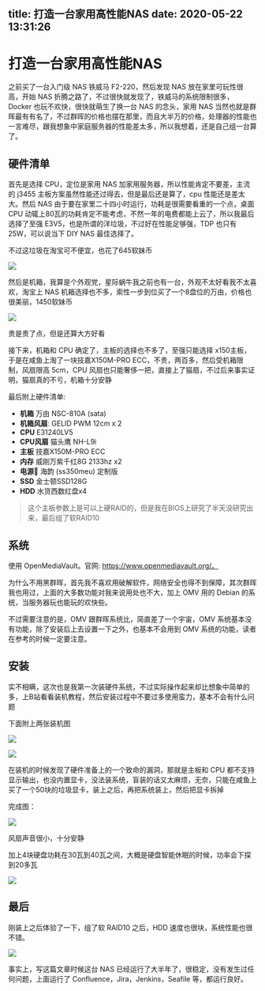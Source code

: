 title: 打造一台家用高性能NAS
date: 2020-05-22 13:31:26
---

# 打造一台家用高性能NAS

之前买了一台入门级 NAS 铁威马 F2-220，然后发现 NAS 放在家里可玩性很高，开始 NAS 折腾之路了，不过很快就发现了，铁威马的系统限制很多，Docker 也玩不欢快，很快就萌生了换一台 NAS 的念头，家用 NAS 当然也就是群晖最有有名了，不过群晖的价格也摆在那里，而且大半万的价格，处理器的性能也一言难尽，跟我想象中家庭服务器的性能差太多，所以我想着，还是自己组一台算了。

## 硬件清单
首先是选择 CPU，定位是家用 NAS 加家用服务器，所以性能肯定不要差，主流的 j3455 主板方案虽然性能还过得去，但是最后还是算了，cpu 性能还是差太大。然后 NAS 由于要在家里二十四小时运行，功耗是很需要看重的一个点，桌面 CPU 动辄上80瓦的功耗肯定不能考虑，不然一年的电费都能上云了，所以我最后选择了至强 E3V5，也是所谓的洋垃圾，不过好在性能足够强，TDP 也只有 25W，可以说当下 DIY NAS 最佳选择了。

不过这垃圾在淘宝可不便宜，也花了645软妹币

![](./build-home-nas/WX20200603-215657@2x.png)

然后是机箱，我算是个外观党，星际蜗牛我之前也有一台，外观不太好看我不太喜欢，淘宝上 NAS 机箱选择也不多，索性一步到位买了一个8盘位的万由，价格也很美丽，1450软妹币

![](./build-home-nas/IMG_0428.JPG)

贵是贵了点，但是还算大方好看

接下来，机箱和 CPU 确定了，主板的选择也不多了，至强只能选择 x150主板，于是在咸鱼上淘了一块技嘉X150M-PRO ECC，不贵，两百多，然后受机箱限制，风扇限高 5cm，CPU 风扇也只能奢侈一把，直接上了猫扇，不过后来事实证明，猫扇真的不亏，机箱十分安静

最后附上硬件清单:
- **机箱** 万由 NSC-810A (sata) 
- **机箱风扇**: GELID PWM 12cm x 2
- **CPU** E31240LV5 
- **CPU风扇** 猫头鹰 NH-L9i
- **主板** 技嘉X150M-PRO ECC
- **内存** 威刚万紫千红8G 2133hz x2 
- **电源🔌** 海韵 (ss350meu) 定制版
- **SSD** 金士顿SSD128G
- **HDD** 水货西数红盘x4

> 这个主板参数上是可以上硬RAID的，但是我在BIOS上研究了半天没研究出来，最后组了软RAID10

## 系统
使用 OpenMediaVault。官网: https://www.openmediavault.org/。

为什么不用黑群晖，首先我不喜欢用破解软件，网络安全也得不到保障，其次群晖我也用过，上面的大多数功能对我来说用处也不大，加上 OMV 用的 Debian 的系统，当服务器玩也能玩的欢快些。

不过需要注意的是，OMV 跟群晖系统比，简直差了一个宇宙，OMV 系统基本没有功能，除了安装后上去设置一下之外，也基本不会用到 OMV 系统的功能，读者在参考的时候一定要注意。

## 安装
实不相瞒，这次也是我第一次装硬件系统，不过实际操作起来却比想象中简单的多，上B站看看装机教程，然后安装过程中不要过多使用蛮力，基本不会有什么问题

下面附上两张装机图

![](./build-home-nas/20200602231209.jpg)

![](./build-home-nas/20200602231159.jpg)

在装机的时候发现了硬件准备上的一个致命的漏洞，那就是主板和 CPU 都不支持显示输出，也没内置显卡，没法装系统，盲装的话又太麻烦，无奈，只能在咸鱼上买了一个50块的垃圾显卡，装上之后，再把系统装上，然后把显卡拆掉

完成图：

![](./build-home-nas/IMG_0438.jpg)

风扇声音很小，十分安静

加上4块硬盘功耗在30瓦到40瓦之间，大概是硬盘智能休眠的时候，功率会下探到20多瓦

![](./build-home-nas/IMG_2870.jpg)


## 最后
刚装上之后体验了一下，组了软 RAID10 之后，HDD 速度也很块，系统性能也很不错。

![](./build-home-nas/WX20200603-212558@2x.png)

事实上，写这篇文章时候这台 NAS 已经运行了大半年了，很稳定，没有发生过任何问题，上面运行了 Confluence，Jira，Jenkins，Seafile 等，都运行良好。



